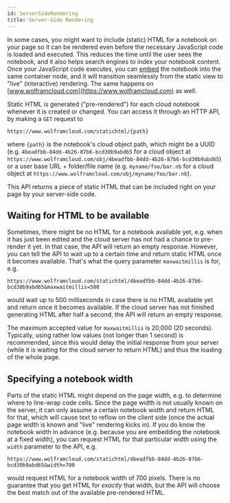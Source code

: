 ```yaml
---
id: ServerSideRendering
title: Server-Side Rendering
---
```


In some cases, you might want to include (static) HTML for a notebook on your page so it can be rendered even before the necessary JavaScript code is loaded and executed. This reduces the time until the user sees the notebook, and it also helps search engines to index your notebook content. Once your JavaScript code executes, you can [embed](./LibraryInterface.md) the notebook into the same container node, and it will transition seamlessly from the static view to "live" (interactive) rendering. The same happens on [www.wolframcloud.com](https://www.wolframcloud.com) as well.

Static HTML is generated ("pre-rendered") for each cloud notebook whenever it is created or changed. You can access it through an HTTP API, by making a `GET` request to

    https://www.wolframcloud.com/statichtml/{path}
    
where `{path}` is the notebook's cloud object path, which might be a UUID (e.g. `4beadfbb-84dd-4b26-87b6-bcd30b9abd65` for a cloud object at `https://www.wolframcloud.com/obj/4beadfbb-84dd-4b26-87b6-bcd30b9abd65`) or a user base URL + folder/file name (e.g. `myname/foo/bar.nb` for a cloud object at `https://www.wolframcloud.com/obj/myname/foo/bar.nb`).

This API returns a piece of static HTML that can be included right on your page by your server-side code.

## Waiting for HTML to be available

Sometimes, there might be no HTML for a notebook available yet, e.g. when it has just been edited and the cloud server has not had a chance to pre-render it yet. In that case, the API will return an empty response. However, you can tell the API to wait up to a certain time and return static HTML once it becomes available. That's what the query parameter `maxwaitmillis` is for, e.g.

    https://www.wolframcloud.com/statichtml/4beadfbb-84dd-4b26-87b6-bcd30b9abd65&maxwaitmillis=500
    
would wait up to 500 milliseconds in case there is no HTML available yet and return once it becomes available. If the cloud server has not finished generating HTML after half a second, the API will return an empty response.

The maximum accepted value for `maxwaitmillis` is 20,000 (20 seconds). Typically, using rather low values (not longer than 1 second) is recommended, since this would delay the initial response from your server (while it is waiting for the cloud server to return HTML) and thus the loading of the whole page.

## Specifying a notebook width

Parts of the static HTML might depend on the page width, e.g. to determine where to line-wrap code cells. Since the page width is not usually known on the server, it can only assume a certain notebook width and return HTML for that, which will cause text to reflow on the client side (once the actual page width is known and "live" rendering kicks in). If you do know the notebook width in advance (e.g. because you are embedding the notebook at a fixed width), you can request HTML for that particular width using the `width` parameter to the API, e.g. 

    https://www.wolframcloud.com/statichtml/4beadfbb-84dd-4b26-87b6-bcd30b9abd65&width=700
    
would request HTML for a notebook width of 700 pixels. There is no guarantee that you get HTML for *exactly* that width, but the API will choose the best match out of the available pre-rendered HTML.
